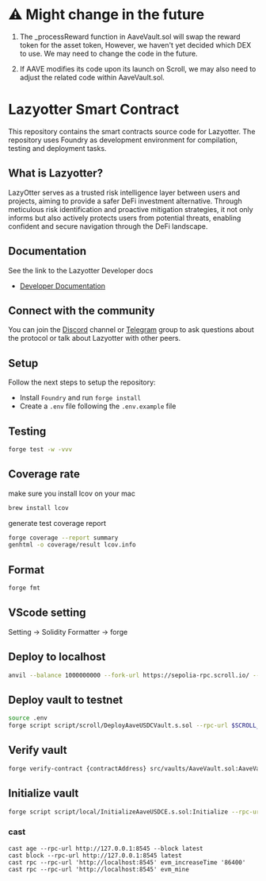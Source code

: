 # ⚠️ Might change in the future

1. The \_processReward function in AaveVault.sol will swap the reward token for the asset token,
   However, we haven't yet decided which DEX to use. We may need to change the code in the future.

2. If AAVE modifies its code upon its launch on Scroll, we may also need to adjust the related code within AaveVault.sol.

# Lazyotter Smart Contract

This repository contains the smart contracts source code for Lazyotter. The repository uses Foundry as development environment for compilation, testing and deployment tasks.

## What is Lazyotter?

LazyOtter serves as a trusted risk intelligence layer between users and projects, aiming to provide a safer DeFi investment alternative. Through meticulous risk identification and proactive mitigation strategies, it not only informs but also actively protects users from potential threats, enabling confident and secure navigation through the DeFi landscape.

## Documentation

See the link to the Lazyotter Developer docs

- [Developer Documentation](https://lazyotter.gitbook.io/lazyotter/developers/overview)

## Connect with the community

You can join the [Discord](https://discord.gg/mpkrs5EdgN) channel or [Telegram](https://t.me/+J4z2Jpb4HWQ2YjI1) group to ask questions about the protocol or talk about Lazyotter with other peers.

## Setup

Follow the next steps to setup the repository:

- Install `Foundry` and run `forge install`
- Create a `.env` file following the `.env.example` file

## Testing

```bash
forge test -w -vvv
```

## Coverage rate

make sure you install lcov on your mac

```bash
brew install lcov
```

generate test coverage report

```bash
forge coverage --report summary
genhtml -o coverage/result lcov.info
```

## Format

```bash
forge fmt
```

## VScode setting

Setting -> Solidity Formatter -> forge

## Deploy to localhost

```bash
anvil --balance 1000000000 --fork-url https://sepolia-rpc.scroll.io/ --chain-id {chainId} --fork-block-number {latestBlockNumber}
```

## Deploy vault to testnet

```bash
source .env
forge script script/scroll/DeployAaveUSDCVault.s.sol --rpc-url $SCROLL_TESTNET_RPC_URL --broadcast --legacy
```

## Verify vault

```bash
forge verify-contract {contractAddress} src/vaults/AaveVault.sol:AaveVault --chain-id 534351 --verifier-url https://sepolia-blockscout.scroll.io/api? --verifier blockscout
```

## Initialize vault

```bash
forge script script/local/InitializeAaveUSDCE.s.sol:Initialize --rpc-url http://127.0.0.1:8545 --legacy --broadcast
```

### cast

```
cast age --rpc-url http://127.0.0.1:8545 --block latest
cast block --rpc-url http://127.0.0.1:8545 latest
cast rpc --rpc-url 'http://localhost:8545' evm_increaseTime '86400'
cast rpc --rpc-url 'http://localhost:8545' evm_mine
```
